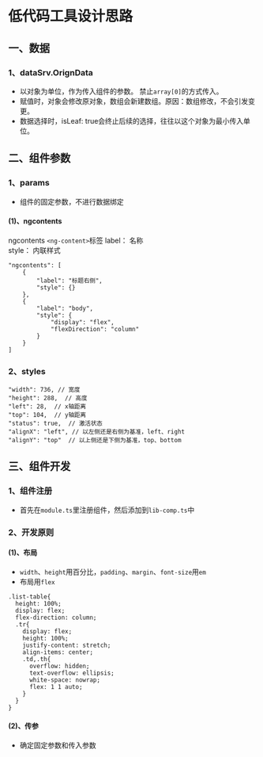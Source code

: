 # 低代码工具设计思路

## 一、数据

### 1、dataSrv.OrignData

- 以对象为单位，作为传入组件的参数。 禁止`array[0]`的方式传入。
- 赋值时，对象会修改原对象，数组会新建数组。原因：数组修改，不会引发变更。
- 数据选择时，isLeaf: true会终止后续的选择，往往以这个对象为最小传入单位。

## 二、组件参数
### 1、params

- 组件的固定参数，不进行数据绑定
#### (1)、ngcontents
ngcontents `<ng-content>`标签
label： 名称  
style： 内联样式  

```
"ngcontents": [
    {
        "label": "标题右侧",
        "style": {}
    },
    {
        "label": "body",
        "style": {
            "display": "flex",
            "flexDirection": "column"
        }
    }
]
```


### 2、styles 

```
"width": 736, // 宽度
"height": 288,  // 高度
"left": 28,  // x轴距离
"top": 104,  // y轴距离
"status": true,  // 激活状态
"alignX": "left", // 以左侧还是右侧为基准，left、right
"alignY": "top"  // 以上侧还是下侧为基准，top、bottom
```

## 三、组件开发

### 1、组件注册

- 首先在`module.ts`里注册组件，然后添加到`lib-comp.ts`中


### 2、开发原则

#### (1)、布局
- `width`、`height`用百分比，`padding`、`margin`、`font-size`用`em`
- 布局用`flex`

```
.list-table{
  height: 100%;
  display: flex;
  flex-direction: column;
  .tr{
    display: flex;
    height: 100%;
    justify-content: stretch;
    align-items: center;
    .td,.th{
      overflow: hidden;
      text-overflow: ellipsis;
      white-space: nowrap;
      flex: 1 1 auto;
    }
  }
}
```

#### (2)、传参

- 确定固定参数和传入参数